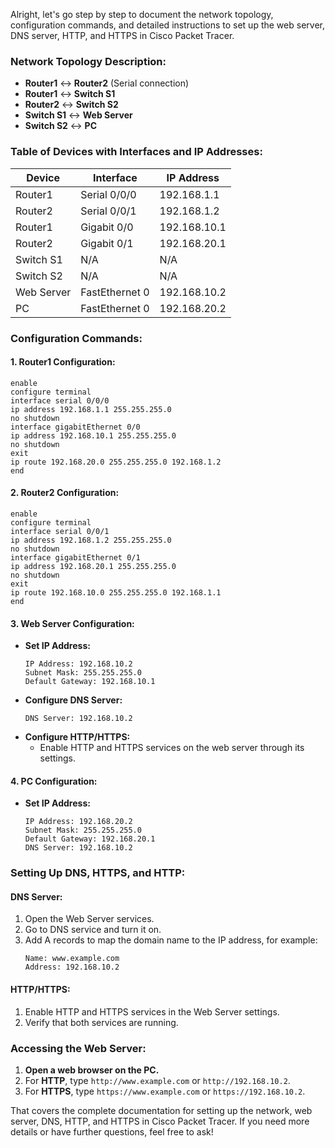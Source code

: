 Alright, let's go step by step to document the network topology, configuration commands, and detailed instructions to set up the web server, DNS server, HTTP, and HTTPS in Cisco Packet Tracer.

### Network Topology Description:
- **Router1** <-> **Router2** (Serial connection)
- **Router1** <-> **Switch S1**
- **Router2** <-> **Switch S2**
- **Switch S1** <-> **Web Server**
- **Switch S2** <-> **PC**

### Table of Devices with Interfaces and IP Addresses:
| Device      | Interface        | IP Address    |
|-------------|------------------|---------------|
| Router1     | Serial 0/0/0     | 192.168.1.1   |
| Router2     | Serial 0/0/1     | 192.168.1.2   |
| Router1     | Gigabit 0/0      | 192.168.10.1  |
| Router2     | Gigabit 0/1      | 192.168.20.1  |
| Switch S1   | N/A              | N/A           |
| Switch S2   | N/A              | N/A           |
| Web Server  | FastEthernet 0   | 192.168.10.2  |
| PC          | FastEthernet 0   | 192.168.20.2  |

### Configuration Commands:
#### 1. **Router1 Configuration:**
```plaintext
enable
configure terminal
interface serial 0/0/0
ip address 192.168.1.1 255.255.255.0
no shutdown
interface gigabitEthernet 0/0
ip address 192.168.10.1 255.255.255.0
no shutdown
exit
ip route 192.168.20.0 255.255.255.0 192.168.1.2
end
```

#### 2. **Router2 Configuration:**
```plaintext
enable
configure terminal
interface serial 0/0/1
ip address 192.168.1.2 255.255.255.0
no shutdown
interface gigabitEthernet 0/1
ip address 192.168.20.1 255.255.255.0
no shutdown
exit
ip route 192.168.10.0 255.255.255.0 192.168.1.1
end
```

#### 3. **Web Server Configuration:**
- **Set IP Address:**
    ```plaintext
    IP Address: 192.168.10.2
    Subnet Mask: 255.255.255.0
    Default Gateway: 192.168.10.1
    ```
- **Configure DNS Server:**
    ```plaintext
    DNS Server: 192.168.10.2
    ```
- **Configure HTTP/HTTPS:**
    - Enable HTTP and HTTPS services on the web server through its settings.

#### 4. **PC Configuration:**
- **Set IP Address:**
    ```plaintext
    IP Address: 192.168.20.2
    Subnet Mask: 255.255.255.0
    Default Gateway: 192.168.20.1
    DNS Server: 192.168.10.2
    ```

### Setting Up DNS, HTTPS, and HTTP:

#### **DNS Server:**
1. Open the Web Server services.
2. Go to DNS service and turn it on.
3. Add A records to map the domain name to the IP address, for example:
    ```plaintext
    Name: www.example.com
    Address: 192.168.10.2
    ```

#### **HTTP/HTTPS:**
1. Enable HTTP and HTTPS services in the Web Server settings.
2. Verify that both services are running.

### Accessing the Web Server:

1. **Open a web browser on the PC.**
2. For **HTTP**, type `http://www.example.com` or `http://192.168.10.2`.
3. For **HTTPS**, type `https://www.example.com` or `https://192.168.10.2`.

That covers the complete documentation for setting up the network, web server, DNS, HTTP, and HTTPS in Cisco Packet Tracer. If you need more details or have further questions, feel free to ask!
